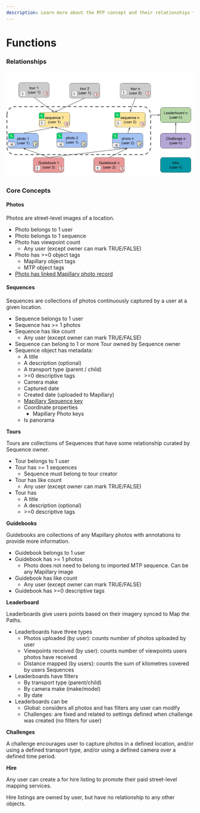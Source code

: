 ```yaml
---
description: Learn more about the MTP concept and their relationships to each other...
---
```


# Functions

### Relationships

![MTP Relationships](../../.gitbook/assets/explorer-v2-diagrams-3-.jpg)

### Core Concepts

#### Photos

Photos are street-level images of a location.

* Photo belongs to 1 user
* Photo belongs to 1 sequence
* Photo has viewpoint count
  * Any user \(except owner can mark TRUE/FALSE\)
* Photo has &gt;=0 object tags
  * Mapillary object tags
  * MTP object tags
* [Photo has linked Mapillary photo record](https://www.mapillary.com/developer/api-documentation/#images)

#### Sequences

Sequences are collections of photos continuously captured by a user at a given location.

* Sequence belongs to 1 user
* Sequence has &gt;= 1 photos
* Sequence has like count
  * Any user \(except owner can mark TRUE/FALSE\)
* Sequence can belong to 1 or more Tour owned by Sequence owner
* Sequence object has metadata:
  * A title
  * A description \(optional\)
  * A transport type \(parent / child\)
  * &gt;=0 descriptive tags
  * Camera make
  * Captured date
  * Created date \(uploaded to Mapillary\)
  * [Mapillary Sequence key](https://www.mapillary.com/developer/api-documentation/#sequences)
  * Coordinate properties
    * Mapillary Photo keys
  * Is panorama

**Tours**

 Tours are collections of Sequences that have some relationship curated by Sequence owner. 

* Tour belongs to 1 user
* Tour has &gt;= 1 sequences
  * Sequence must belong to tour creator
* Tour has like count
  * Any user \(except owner can mark TRUE/FALSE\)
* Tour has
  * A title
  * A description \(optional\)
  * &gt;=0 descriptive tags

**Guidebooks**

Guidebooks are collections of any Mapillary photos with annotations to provide more information.

* Guidebook belongs to 1 user
* Guidebook has &gt;= 1 photos
  * Photo does not need to belong to imported MTP sequence. Can be any Mapillary image
* Guidebook has like count
  * Any user \(except owner can mark TRUE/FALSE\)
* Guidebook has &gt;=0 descriptive tags

**Leaderboard**

Leaderboards give users points based on their imagery synced to Map the Paths.

* Leaderboards have three types
  * Photos uploaded \(by user\): counts number of photos uploaded by user
  * Viewpoints received \(by user\): counts number of viewpoints users photos have received
  * Distance mapped \(by users\): counts the sum of kilometres covered by users Sequences
* Leaderboards have filters
  * By transport type \(parent/child\)
  * By camera make \(make/model\)
  * By date
* Leaderboards can be
  * Global: considers all photos and has filters any user can modify
  * Challenges: are fixed and related to settings defined when challenge was created \(no filters for user\)

**Challenges**

A challenge encourages user to capture photos in a defined location, and/or using a defined transport type,  and/or using a defined camera over a defined time period.

**Hire**

Any user can create a for hire listing to promote their paid street-level mapping services.

Hire listings are owned by user, but have no relationship to any other objects.


